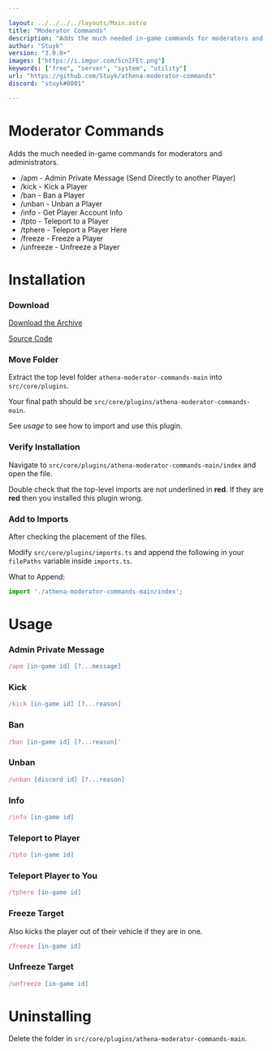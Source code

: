 ```yaml
---

layout: ../../../../layouts/Main.astro
title: "Moderator Commands"
description: "Adds the much needed in-game commands for moderators and administrators."
author: "Stuyk"
version: "3.0.0+"
images: ["https://i.imgur.com/ScnIFEt.png"]
keywords: ["free", "server", "system", "utility"]
url: "https://github.com/Stuyk/athena-moderator-commands"
discord: "stuyk#0001"

---
```


# Moderator Commands

Adds the much needed in-game commands for moderators and administrators.

-   /apm - Admin Private Message (Send Directly to another Player)
-   /kick - Kick a Player
-   /ban - Ban a Player
-   /unban - Unban a Player
-   /info - Get Player Account Info
-   /tpto - Teleport to a Player
-   /tphere - Teleport a Player Here
-   /freeze - Freeze a Player
-   /unfreeze - Unfreeze a Player

# Installation

### Download

[Download the Archive](https://github.com/Stuyk/athena-moderator-commands/archive/refs/heads/main.zip)

[Source Code](https://github.com/Stuyk/athena-moderator-commands)

### Move Folder

Extract the top level folder `athena-moderator-commands-main` into `src/core/plugins`.

Your final path should be `src/core/plugins/athena-moderator-commands-main`.

See _usage_ to see how to import and use this plugin.

### Verify Installation

Navigate to `src/core/plugins/athena-moderator-commands-main/index` and open the file.

Double check that the top-level imports are not underlined in **red**. If they are **red** then you installed this plugin wrong.

### Add to Imports

After checking the placement of the files.

Modify `src/core/plugins/imports.ts` and append the following in your `filePaths` variable inside `imports.ts`.

What to Append:

```ts
import './athena-moderator-commands-main/index';
```

# Usage

### Admin Private Message

```ts
/apm [in-game id] [?...message]
```

### Kick

```ts
/kick [in-game id] [?...reason]
```

### Ban

```ts
/ban [in-game id] [?...reason]'
```

### Unban

```ts
/unban [discord id] [?...reason]
```

### Info

```ts
/info [in-game id]
```

### Teleport to Player

```ts
/tpto [in-game id]
```

### Teleport Player to You

```ts
/tphere [in-game id]
```

### Freeze Target

Also kicks the player out of their vehicle if they are in one.

```ts
/freeze [in-game id]
```

### Unfreeze Target

```ts
/unfreeze [in-game id]
```

# Uninstalling

Delete the folder in `src/core/plugins/athena-moderator-commands-main`.
